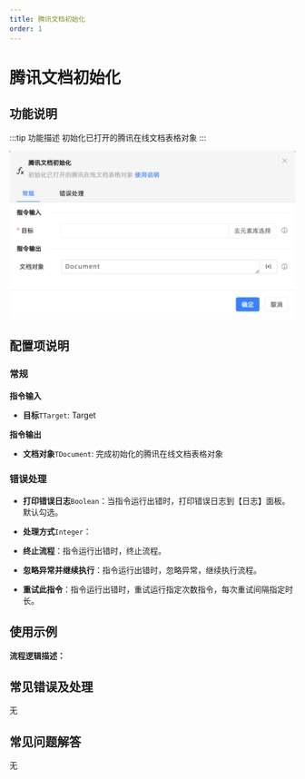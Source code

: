 ```yaml
---
title: 腾讯文档初始化
order: 1
---
```


# 腾讯文档初始化

## 功能说明

:::tip 功能描述
初始化已打开的腾讯在线文档表格对象
:::

![腾讯文档初始化](../../../assets/腾讯文档初始化_command.png)

## 配置项说明

### 常规

**指令输入**

- **目标**`TTarget`: Target


**指令输出**

- **文档对象**`TDocument`: 完成初始化的腾讯在线文档表格对象

### 错误处理

- **打印错误日志**`Boolean`：当指令运行出错时，打印错误日志到【日志】面板。默认勾选。

- **处理方式**`Integer`：

 - **终止流程**：指令运行出错时，终止流程。

 - **忽略异常并继续执行**：指令运行出错时，忽略异常，继续执行流程。

 - **重试此指令**：指令运行出错时，重试运行指定次数指令，每次重试间隔指定时长。

## 使用示例

**流程逻辑描述：** 

## 常见错误及处理

无

## 常见问题解答

无

